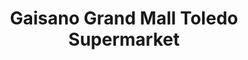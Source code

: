 ---
title: "Gaisano Grand Mall Toledo Supermarket"
url: /toledo-city/gaisano-grand-mall-toledo-supermarket/
shop: Supermarkt
---